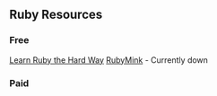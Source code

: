 ## Ruby Resources

### Free
[Learn Ruby the Hard Way](https://learnrubythehardway.org/book/)
[RubyMink](http://rubymonk.com/) - Currently down

### Paid
